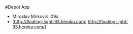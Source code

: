 #Depot App 
* Miroslav Mirković I09a
* [http://floating-light-93.heroku.com] http://floating-light-93.heroku.com/)
